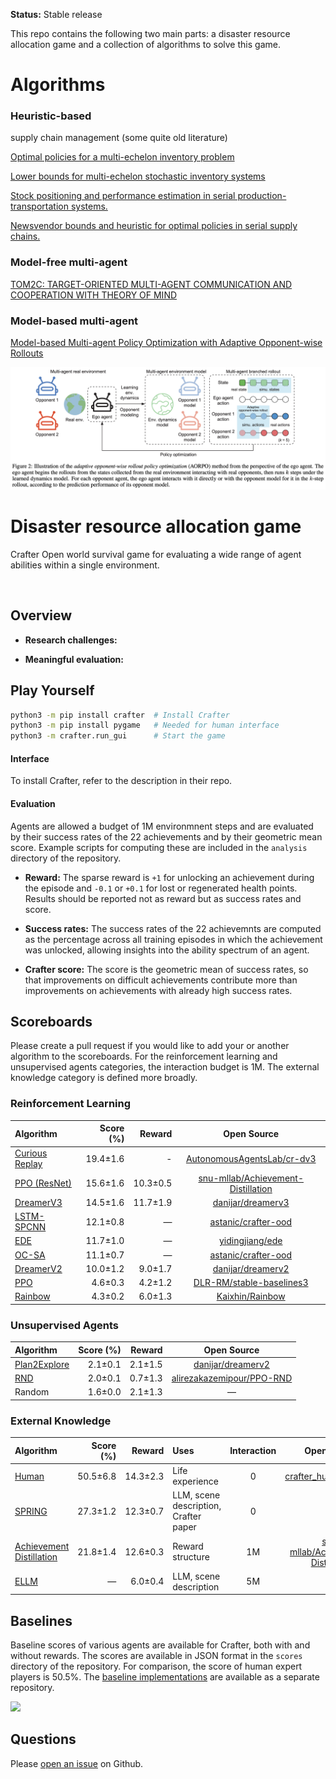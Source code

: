 **Status:** Stable release

<!-- [![PyPI](https://img.shields.io/pypi/v/crafter.svg)](https://pypi.python.org/pypi/crafter/#history) -->

This repo contains the following two main parts: a disaster resource allocation game and a collection of algorithms to solve this game.

# Algorithms

### Heuristic-based
supply chain management (some quite old literature)

[Optimal policies for a multi-echelon inventory problem](http://dido.econ.yale.edu/~hes/pub/echelon1.pdf)

[Lower bounds for multi-echelon stochastic inventory systems](https://pubsonline.informs.org/doi/abs/10.1287/mnsc.40.11.1426)

[Stock positioning and performance estimation in serial production-transportation systems.](https://pubsonline.informs.org/doi/abs/10.1287/msom.1.1.77)

[Newsvendor bounds and heuristic for optimal policies in serial supply chains.](https://www.researchgate.net/publication/220534493_Newsvendor_Bounds_and_A_Heuristic_for_Optimal_Policies_in_Serial_Supply_Chains)

### Model-free multi-agent
[TOM2C: TARGET-ORIENTED MULTI-AGENT COMMUNICATION AND COOPERATION WITH THEORY OF MIND](https://arxiv.org/pdf/2111.09189.pdf)

### Model-based multi-agent
[Model-based Multi-agent Policy Optimization with Adaptive Opponent-wise Rollouts](https://arxiv.org/pdf/2105.03363.pdf)

![](documents/AORPO.png)

# Disaster resource allocation game
Crafter Open world survival game for evaluating a wide range of agent abilities within
a single environment.

![]()

## Overview

- **Research challenges:** 

- **Meaningful evaluation:** 


## Play Yourself

```sh
python3 -m pip install crafter  # Install Crafter
python3 -m pip install pygame   # Needed for human interface
python3 -m crafter.run_gui      # Start the game
```

#### Interface

To install Crafter, refer to the description in their repo.

#### Evaluation

Agents are allowed a budget of 1M environmnent steps and are evaluated by their
success rates of the 22 achievements and by their geometric mean score. Example
scripts for computing these are included in the `analysis` directory of the
repository.

- **Reward:** The sparse reward is `+1` for unlocking an achievement during
  the episode and `-0.1` or `+0.1` for lost or regenerated health points.
  Results should be reported not as reward but as success rates and score.

- **Success rates:** The success rates of the 22 achievemnts are computed
  as the percentage across all training episodes in which the achievement was
  unlocked, allowing insights into the ability spectrum of an agent.

- **Crafter score:** The score is the geometric mean of success rates, so that
  improvements on difficult achievements contribute more than improvements on
  achievements with already high success rates.

## Scoreboards

Please create a pull request if you would like to add your or another algorithm
to the scoreboards. For the reinforcement learning and unsupervised agents
categories, the interaction budget is 1M. The external knowledge category is
defined more broadly.

### Reinforcement Learning

| Algorithm | Score (%) | Reward | Open Source |
|:----------|----------:|-------:|:-----------:|
| [Curious Replay](https://arxiv.org/pdf/2306.15934.pdf) | 19.4±1.6 | - | [AutonomousAgentsLab/cr-dv3](https://github.com/AutonomousAgentsLab/cr-dv3) |
| [PPO (ResNet)](https://arxiv.org/pdf/2307.03486.pdf)| 15.6±1.6 | 10.3±0.5 | [snu-mllab/Achievement-Distillation](https://github.com/snu-mllab/Achievement-Distillation) 
| [DreamerV3](https://arxiv.org/pdf/2301.04104v1.pdf) | 14.5±1.6 | 11.7±1.9 | [danijar/dreamerv3](https://github.com/danijar/dreamerv3) |
| [LSTM-SPCNN](https://arxiv.org/pdf/2208.03374.pdf) | 12.1±0.8 | — | [astanic/crafter-ood](https://github.com/astanic/crafter-ood) |
| [EDE](https://openreview.net/pdf?id=GZDsKahGY-2) | 11.7±1.0 | — | [yidingjiang/ede](https://github.com/yidingjiang/ede) |
| [OC-SA](https://arxiv.org/pdf/2208.03374.pdf) | 11.1±0.7 | — | [astanic/crafter-ood](https://github.com/astanic/crafter-ood) |
| [DreamerV2](https://arxiv.org/pdf/2010.02193.pdf) | 10.0±1.2 | 9.0±1.7 | [danijar/dreamerv2](https://github.com/danijar/dreamerv2) |
| [PPO](https://arxiv.org/pdf/1710.02298.pdf) | 4.6±0.3 | 4.2±1.2 | [DLR-RM/stable-baselines3](https://github.com/DLR-RM/stable-baselines3) |
| [Rainbow](https://arxiv.org/pdf/1710.02298.pdf) | 4.3±0.2 | 6.0±1.3 | [Kaixhin/Rainbow](https://github.com/Kaixhin/Rainbow) |

### Unsupervised Agents

| Algorithm | Score (%) | Reward | Open Source |
|:----------|----------:|-------:|:-----------:|
| [Plan2Explore](https://arxiv.org/pdf/2010.02193.pdf) | 2.1±0.1 | 2.1±1.5 | [danijar/dreamerv2](https://github.com/danijar/dreamerv2) |
| [RND](https://arxiv.org/pdf/1810.12894.pdf) | 2.0±0.1 | 0.7±1.3 | [alirezakazemipour/PPO-RND](https://github.com/alirezakazemipour/PPO-RND) |
| Random | 1.6±0.0 | 2.1±1.3 | — |

### External Knowledge

| Algorithm | Score (%) | Reward | Uses | Interaction | Open Source |
|:----------|----------:|-------:|:-----|:-----------:|:-----------:|
| [Human](https://en.wikipedia.org/wiki/Human) | 50.5±6.8 | 14.3±2.3 | Life experience | 0 | [crafter_human_dataset](https://archive.org/details/crafter_human_dataset) |
| [SPRING](https://arxiv.org/pdf/2305.15486.pdf) | 27.3±1.2 | 12.3±0.7 | LLM, scene description, Crafter paper | 0 | ❌ |
| [Achievement Distillation](https://arxiv.org/pdf/2307.03486.pdf) | 21.8±1.4 | 12.6±0.3 | Reward structure | 1M | [snu-mllab/Achievement-Distillation](https://github.com/snu-mllab/Achievement-Distillation) |
| [ELLM](https://arxiv.org/pdf/2302.06692.pdf) | — | 6.0±0.4 | LLM, scene description | 5M | ❌ |

## Baselines

Baseline scores of various agents are available for Crafter, both with and
without rewards. The scores are available in JSON format in the `scores`
directory of the repository. For comparison, the score of human expert players
is 50.5\%. The [baseline
implementations](https://github.com/danijar/crafter-baselines) are available as
a separate repository.

<img src="https://github.com/danijar/crafter/raw/main/media/scores.png" width="400"/>

## Questions

Please [open an issue][issues] on Github.

[issues]: https://github.com/danijar/crafter/issues
